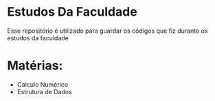 # Estudos Da Faculdade
Esse repositório é utilizado para guardar os códigos que fiz durante os estudos da faculdade

# Matérias:
- Calculo Numérico
- Estrutura de Dados
